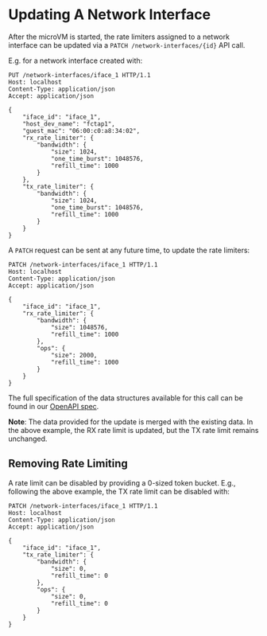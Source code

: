 # Updating A Network Interface

After the microVM is started, the rate limiters assigned to a network
interface can be updated via a `PATCH /network-interfaces/{id}` API
call.

E.g. for a network interface created with:

```console
PUT /network-interfaces/iface_1 HTTP/1.1
Host: localhost
Content-Type: application/json
Accept: application/json

{
    "iface_id": "iface_1",
    "host_dev_name": "fctap1",
    "guest_mac": "06:00:c0:a8:34:02",
    "rx_rate_limiter": {
        "bandwidth": {
            "size": 1024,
            "one_time_burst": 1048576,
            "refill_time": 1000
        }
    },
    "tx_rate_limiter": {
        "bandwidth": {
            "size": 1024,
            "one_time_burst": 1048576,
            "refill_time": 1000
        }
    }
}
```

A `PATCH` request can be sent at any future time, to update the rate
limiters:

```console
PATCH /network-interfaces/iface_1 HTTP/1.1
Host: localhost
Content-Type: application/json
Accept: application/json

{
    "iface_id": "iface_1",
    "rx_rate_limiter": {
        "bandwidth": {
            "size": 1048576,
            "refill_time": 1000
        },
        "ops": {
            "size": 2000,
            "refill_time": 1000
        }
    }
}
```

The full specification of the data structures available for this call can be
found in our [OpenAPI spec](../../src/firecracker/swagger/firecracker.yaml).

**Note**: The data provided for the update is merged with the existing data.
In the above example, the RX rate limit is updated, but the TX rate limit
remains unchanged.

## Removing Rate Limiting

A rate limit can be disabled by providing a 0-sized token bucket. E.g.,
following the above example, the TX rate limit can be disabled with:

```console
PATCH /network-interfaces/iface_1 HTTP/1.1
Host: localhost
Content-Type: application/json
Accept: application/json

{
    "iface_id": "iface_1",
    "tx_rate_limiter": {
        "bandwidth": {
            "size": 0,
            "refill_time": 0
        },
        "ops": {
            "size": 0,
            "refill_time": 0
        }
    }
}
```
